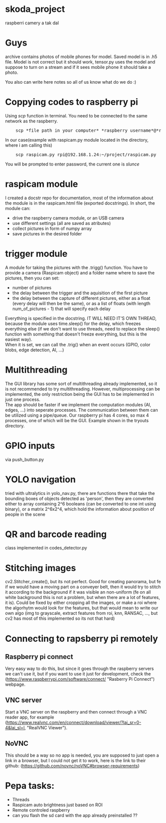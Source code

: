 # skoda_project
raspberri camery a tak dal

# Guys 
archive contains photos of mobile phones for model. Saved model is in .h5 file. Model is not correct but it should work, tensor.py uses the model and suppose to turn on a stream and if it sees mobile phone it should take a photo. 

You also can write here notes so all of us know what do we do :)

# Coppying codes to raspberry pi
 
Using *scp* function in terminal. You need to be connected to the same network as the raspberry. <br/>
<pre>
    scp *file path in your computer* *raspberry_username*@*raspberry_IP_address*:~/*path in raspberry*
</pre>
In our case(example with raspicam.py module located in the directory, where i am calling this)
<pre>
    scp raspicam.py rpi@192.168.1.24:~/project/raspicam.py
</pre>
You will be prompted to enter password, the current one is *slunce*


# raspicam module
I created a docstr repo for documentation, most of the information about the module is in the raspicam.html file (exported docstrings). In short, the module can:
- drive the raspberry camera module, or an USB camera
- use different settings (all are saved as atributes)
- collect pictures in form of numpy array
- save pictures in the desired folder

# trigger module
A module for taking the pictures with the .trigg() function. You have to provide a camera (Raspicam object) and a folder name where to save the pictures, then you can set:
- number of pictures
- the delay between the trigger and the aquisition of the first picture
- the delay between the capture of different pictures, either as a float (every delay will then be the same), or as a list of floats (with length num_of_pictures - 1) that will specify each delay

Everything is specified in the docstring. 
IT WILL NEED IT'S OWN THREAD, because the module uses time.sleep() for the delay, which freezes everything else (if we don't want to use threads, need to replace the sleep() function with something that doesn't freeze everything, but this is the easiest way). <br />
When it is set, we can call the .trig() when an event occurs (GPIO, color blobs, edge detection, AI, ...)

# Multithreading
The GUI library has some sort of multithreading already implemented, so it is not recommended to try multithreading. However, multiprocessing can be implemented, the only restriction being the GUI has to be implemented in just one process.<br /> 
The app should be faster if we implement the computation modules (AI, edges, ...) into seperate processes. The communication between them can be utilized using a pipe/queue. Our raspberry pi has 4 cores, so max 4 processes, one of which will be the GUI.
Example shown in the tryouts directory. 

# GPIO inputs
via push_button.py

# YOLO navigation
tried with ultralytics in yolo_nav.py, there are functions there that take the bounding boxes of objects detected as 'person', then they are converted either to array containing 2^6 booleans (can be converted to one int using binary), or a matrix 2^6x2^4, which hold the information about position of people in the scene

# QR and barcode reading 
class implemented in codes_detector.py

# Stitching images
cv2.Stitcher_create(), but its not perfect. Good for creating panorama, but fe if we would have a moving part on a conveyer belt, then it would try to stitch it according to the background if it was visible an non-uniform (fe on all white background this is not a problem, but when there are a lot of features, it is). Could be fixed by either cropping all the images, or make a roi where the algorhytm would look for the features, but that would mean to write our own algo (img to grayscale, extract features from roi, knn, RANSAC, ..., but cv2 has most of this implemented so its not that hard)

# Connecting to rapsberry pi remotely
## Raspberry pi connect
Very easy way to do this, but since it goes through the raspberry servers we can't use it, but if you want to use it just for development, check the (https://www.raspberrypi.com/software/connect/ "Rasberry Pi Connect") webpage.
## VNC server
Start a VNC server on the raspberry and then connect through a VNC reader app, for example (https://www.realvnc.com/en/connect/download/viewer/?lai_sr=0-4&lai_sl=l, "RealVNC Viewer").
## NoVNC
This should be a way so no app is needed, you are supposed to just open a link in a browser, but I could not get it to work, here is the link to their github: (https://github.com/novnc/noVNC#browser-requirements)

# Pepa tasks:
- Threads
- Raspicam auto brightness just based on ROI
- Remote controled raspberry
- can you flash the sd card with the app already preinstalled ??